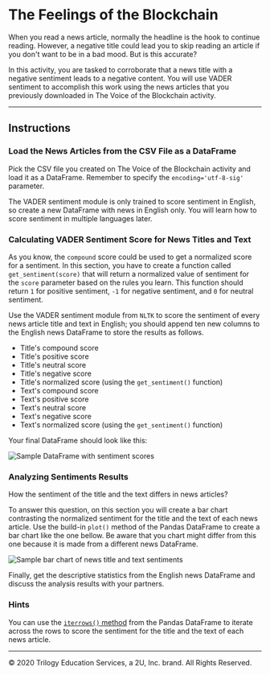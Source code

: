 # The Feelings of the Blockchain

When you read a news article, normally the headline is the hook to continue reading. However, a negative title could lead you to skip reading an article if you don't want to be in a bad mood. But is this accurate?

In this activity, you are tasked to corroborate that a news title with a negative sentiment leads to a negative content. You will use VADER sentiment to accomplish this work using the news articles that you previously downloaded in The Voice of the Blockchain activity.

---

## Instructions

### Load the News Articles from the CSV File as a DataFrame

Pick the CSV file you created on The Voice of the Blockchain activity and load it as a DataFrame. Remember to specify the `encoding='utf-8-sig'` parameter.

The VADER sentiment module is only trained to score sentiment in English, so create a new DataFrame with news in English only. You will learn how to score sentiment in multiple languages later.

### Calculating VADER Sentiment Score for News Titles and Text

As you know, the `compound` score could be used to get a normalized score for a sentiment. In this section, you have to create a function called `get_sentiment(score)` that will return a normalized value of sentiment for the `score` parameter based on the rules you learn. This function should return `1` for positive sentiment, `-1` for negative sentiment, and `0` for neutral sentiment.

Use the VADER sentiment module from `NLTK` to score the sentiment of every news article title and text in English; you should append ten new columns to the English news DataFrame to store the results as follows.

* Title's compound score
* Title's positive score
* Title's neutral score
* Title's negative score
* Title's normalized score (using the `get_sentiment()` function)
* Text's compound score
* Text's positive score
* Text's neutral score
* Text's negative score
* Text's normalized score (using the `get_sentiment()` function)

Your final DataFrame should look like this:

![Sample DataFrame with sentiment scores](Images/blockchain_feelings_df.png)

### Analyzing Sentiments Results

How the sentiment of the title and the text differs in news articles?

To answer this question, on this section you will create a bar chart contrasting the normalized sentiment for the title and the text of each news article. Use the build-in `plot()` method of the Pandas DataFrame to create a bar chart like the one bellow. Be aware that you chart might differ from this one because it is made from a different news DataFrame.

![Sample bar chart of news title and text sentiments](Images/blockchain_feelings_bar_chart.png)

Finally, get the descriptive statistics from the English news DataFrame and discuss the analysis results with your partners.

### Hints

You can use the [`iterrows()` method](https://stackoverflow.com/a/16476974/4325668) from the Pandas DataFrame to iterate across the rows to score the sentiment for the title and the text of each news article.

---

© 2020 Trilogy Education Services, a 2U, Inc. brand. All Rights Reserved.
